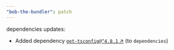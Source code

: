 ```yaml
---
"bob-the-bundler": patch
---
```

dependencies updates:
  - Added dependency [`get-tsconfig@^4.8.1` ↗︎](https://www.npmjs.com/package/get-tsconfig/v/4.8.1) (to `dependencies`)
